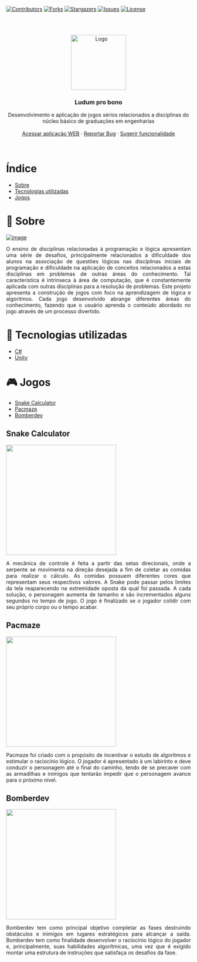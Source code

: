 [contributors-shield]: https://img.shields.io/github/contributors/lumac-ufsm/ludum-pro-bono-games.svg?style=for-the-badge
[contributors-url]: https://github.com/lumac-ufsm/ludum-pro-bono-games/graphs/contributors
[forks-shield]: https://img.shields.io/github/forks/lumac-ufsm/ludum-pro-bono-games.svg?style=for-the-badge
[forks-url]: https://github.com/lumac-ufsm/ludum-pro-bono-games/network/members
[stars-shield]: https://img.shields.io/github/stars/lumac-ufsm/ludum-pro-bono-games.svg?style=for-the-badge
[stars-url]: https://github.com/lumac-ufsm/ludum-pro-bono-games/stargazers
[issues-shield]: https://img.shields.io/github/issues/lumac-ufsm/ludum-pro-bono-games.svg?style=for-the-badge
[issues-url]: https://github.com/lumac-ufsm/ludum-pro-bono-games/issues
[license-shield]: https://img.shields.io/github/license/lumac-ufsm/ludum-pro-bono-games.svg?style=for-the-badge
[license-url]: https://github.com/lumac-ufsm/ludum-pro-bono-games/blob/master/LICENSE.txt
[linkedin-shield]: https://img.shields.io/badge/-LinkedIn-black.svg?style=for-the-badge&logo=linkedin&colorB=555

[![Contributors][contributors-shield]][contributors-url]
[![Forks][forks-shield]][forks-url]
[![Stargazers][stars-shield]][stars-url]
[![Issues][issues-shield]][issues-url]
[![License][license-shield]][license-url]

<br/>
<br/>

<p align="center">
  <a href="https://github.com/lumac-ufsm/ludum-pro-bono-games">
    <img src="https://avatars.githubusercontent.com/u/142287033" alt="Logo" width="150" height="150">
  </a>

  <h3 align="center">Ludum pro bono</h3>

  <p align="center">
    Desenvolvimento e aplicação de jogos sérios relacionados a disciplinas do núcleo básico de graduações em engenharias
    <br />
    <br />
    <a href="https://lumac-ufsm.github.io/ludum-pro-bono-frontend/menu/index.html">Acessar aplicação WEB</a>
    ·
    <a href="https://github.com/lumac-ufsm/ludum-pro-bono-games/issues">Reportar Bug</a>
    ·
    <a href="https://github.com/lumac-ufsm/ludum-pro-bono-games/issues">Sugerir funcionalidade</a>
  </p>
</p>

<br>

# Índice
- [Sobre](#-sobre)
- [Tecnologias utilizadas](#-tecnologias-utilizadas)
- [Jogos](#-jogos)

# 🔖 Sobre
[![image](public/menu.gif)](https://lumac-ufsm.github.io/ludum-pro-bono-frontend/menu/index.html)
<p style='text-align: justify;'>
    O ensino de disciplinas relacionadas à programação e lógica apresentam uma série de desafios, principalmente relacionados a dificuldade dos alunos na associação de questões lógicas nas disciplinas iniciais de programação e dificuldade na aplicação de conceitos relacionados a estas disciplinas em problemas de outras áreas do conhecimento. Tal característica é intrínseca à área de computação, que é constantemente aplicada com outras disciplinas para a resolução de problemas. Este projeto apresenta a construção de jogos com foco na aprendizagem de lógica e algoritmos. Cada jogo desenvolvido abrange diferentes áreas do conhecimento, fazendo que o usuário aprenda o conteúdo abordado no jogo através de um processo divertido.
</p>

# 🚀 Tecnologias utilizadas

- [C#](https://docs.microsoft.com/pt-br/dotnet/csharp/)
- [Unity](https://unity.com/)

# 🎮 Jogos

- [Snake Calculator](#-snake-calculator)
- [Pacmaze](#-pacmaze)
- [Bomberdev](#-bomberdev)

## Snake Calculator
<img src="public/snake.gif" width="300" height="300"/>
<p style='text-align: justify;'>
A mecânica de controle é feita a partir das setas direcionais, onde a serpente se movimenta na direção desejada a fim de coletar as comidas para realizar o cálculo. As comidas possuem diferentes cores que representam seus respectivos valores. A Snake pode passar pelos limites da tela reaparecendo na extremidade oposta da qual foi passada. A cada solução, o personagem aumenta de tamanho e são incrementados alguns segundos no tempo de jogo. O jogo é finalizado se o jogador colidir com seu próprio corpo ou o tempo acabar.
</p>


## Pacmaze
<img src="public/pacmaze.gif" width="300" height="300"/>
<p style='text-align: justify;'>
Pacmaze foi criado com o propósito de incentivar o estudo de algoritmos e estimular o raciocínio lógico. O jogador é apresentado à um labirinto e deve conduzir o personagem até o final do caminho, tendo de se precaver com as armadilhas e inimigos que tentarão impedir que o personagem avance para o próximo nível. 
</p>


## Bomberdev
<img src="public/bomberdev.gif" width="300" height="300"/>
<p style='text-align: justify;'>
Bomberdev tem como principal objetivo completar as fases destruindo obstáculos e inimigos em lugares estratégicos para alcançar a saída. Bomberdev tem como finalidade desenvolver o raciocínio lógico do jogador e, principalmente, suas habilidades algorítmicas, uma vez que é exigido montar uma estrutura de instruções que satisfaça os desafios da fase. 
</p>
